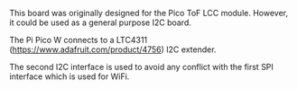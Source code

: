 This board was originally designed for the Pico ToF LCC module. However, it could be used as a general purpose I2C board.

The Pi Pico W connects to a LTC4311 (https://www.adafruit.com/product/4756) I2C extender.

The second I2C interface is used to avoid any conflict with the first SPI interface which is used for WiFi.
